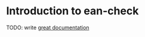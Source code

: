 # Introduction to ean-check

TODO: write [great documentation](http://jacobian.org/writing/what-to-write/)
